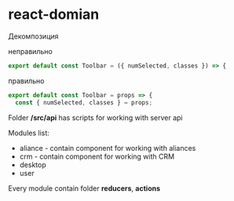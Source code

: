# react-domian

Декомпозиция

неправильно

```JavaScript
export default const Toolbar = ({ numSelected, classes }) => {
```

правильно

```JavaScript
export default const Toolbar = props => {
  const { numSelected, classes } = props;
```

Folder **/src/api** has scripts for working with server api

Modules list:

* aliance - contain component for working with aliances
* crm - contain component for working with CRM
* desktop
* user

Every module contain folder **reducers**, **actions**
